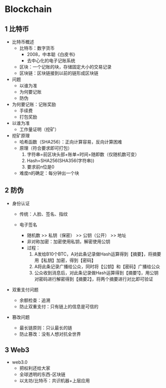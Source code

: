 # Blockchain



## 1 比特币

- 比特币概述
  - 比特币：数字货币
    - 2008，中本聪《白皮书》
    - 去中心化的电子记账系统
  - 区块：一个记账的块，存储固定大小的交易记录
  - 区块链：区块链接到以前的链形成区块链
- 问题
  - 以谁为准
  - 为何要记账
  - 防伪
- 为何要记账：记账奖励
  - 手续费
  - 打包奖励
- 以谁为准
  - 工作量证明（挖矿）
- 挖矿原理
  - 哈希函数（SHA256）：正向计算容易，反向计算困难
  - 原理（符合要求即可打包）
    1. 字符串=前区块头部+账单+时间+随即数（仅随机数可变）
    2. Hash=SHA256(SHA356(字符串))
    3. 要求前n位是0
  - 难度n的确定：每分钟出一个块



## 2 防伪

- 身份认证

  - 传统：人脸、签名、指纹

  - 电子签名
    - 随机数 >> 私钥（保密） >> 公钥（公开） >> 地址
    - 非对称加密：加密使用私钥，解密使用公钥
    - 过程：
      1. A发给B10个BTC，A对此条记录做Hash运算得到【摘要】，将摘要用【私钥】加密，得到【密码】
      2. A将此条记录广播给公众，同时将【公钥】和【密码】广播给公众
      3. 公众收到消息后，对此条记录做Hash运算得到【摘要1】，用公钥对密码进行解密得到【摘要2】，将两个摘要进行对比即可验证

- 双重支付问题

  - 余额检查：追溯
  - 防止双重支付：只有链上的信息是可信的

- 篡改问题

  - 最长链原则：只认最长的链
  - 防止篡改：没有人想对抗全世界



## 3 Web3

- web3.0
  - 把权利还给大家
  - 全球透明的东西-区块链
  - 以太坊/比特币：共识机器+上层应用